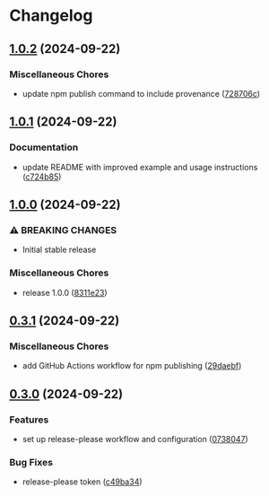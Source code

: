 # Changelog

## [1.0.2](https://github.com/jsnimda/fastify-no-response-validation/compare/v1.0.1...v1.0.2) (2024-09-22)


### Miscellaneous Chores

* update npm publish command to include provenance ([728706c](https://github.com/jsnimda/fastify-no-response-validation/commit/728706cfd64ae51b8e603818d285e2bd4b03dff8))

## [1.0.1](https://github.com/jsnimda/fastify-no-response-validation/compare/v1.0.0...v1.0.1) (2024-09-22)


### Documentation

* update README with improved example and usage instructions ([c724b85](https://github.com/jsnimda/fastify-no-response-validation/commit/c724b85b6dc43b9f7f9f9ebdf0a71571a86b8602))

## [1.0.0](https://github.com/jsnimda/fastify-no-response-validation/compare/v0.3.1...v1.0.0) (2024-09-22)


### ⚠ BREAKING CHANGES

* Initial stable release

### Miscellaneous Chores

* release 1.0.0 ([8311e23](https://github.com/jsnimda/fastify-no-response-validation/commit/8311e2390aa0dc1c5b69ef63a2c8a1f446245864))

## [0.3.1](https://github.com/jsnimda/fastify-no-response-validation/compare/v0.3.0...v0.3.1) (2024-09-22)


### Miscellaneous Chores

* add GitHub Actions workflow for npm publishing ([29daebf](https://github.com/jsnimda/fastify-no-response-validation/commit/29daebf51eda9388eccbfe69b17f338951c34576))

## [0.3.0](https://github.com/jsnimda/fastify-no-response-validation/compare/v0.2.2...v0.3.0) (2024-09-22)


### Features

* set up release-please workflow and configuration ([0738047](https://github.com/jsnimda/fastify-no-response-validation/commit/07380471cdee4dc0dd6f1097d2b118f4409784f8))


### Bug Fixes

* release-please token ([c49ba34](https://github.com/jsnimda/fastify-no-response-validation/commit/c49ba34f4711d536febcc3694a6df0435d0df4bb))
